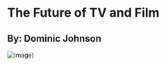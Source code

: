 # The Future of TV and Film

## By: Dominic Johnson

![image](https://user-images.githubusercontent.com/60159702/206802112-7d6a667d-98ca-4a71-a99f-0915e3c31531.png))
